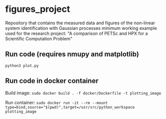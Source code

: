 # figures_project

Repository that contains the measured data and figures of the non-linear system
identification with Gaussian processes minimum working example used for
the research project:
"A comparison of PETSc and HPX for a Scientific Computation Problem"

## Run code (requires nmupy and matplotlib)
`python3 plot.py`

## Run code in docker container

Build image:
`sudo docker build . -f docker/Dockerfile -t plotting_image`

Run container:
`sudo docker run -it --rm --mount type=bind,source="$(pwd)",target=/usr/src/python_workspace plotting_image`

